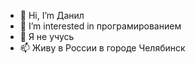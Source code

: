- 👋 Hi, I’m Данил
- 👀 I’m interested in програмированием
- 🌱 Я не учусь
- 📫 Живу в России в городе Челябинск 

<!---
Danildjsi/Danildjsi is a ✨ special ✨ repository because its `README.md` (this file) appears on your GitHub profile.
You can click the Preview link to take a look at your changes.
--->
